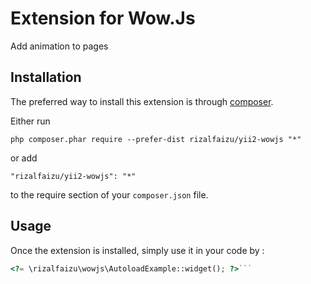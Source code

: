 Extension for Wow.Js
====================
Add animation to pages

Installation
------------

The preferred way to install this extension is through [composer](http://getcomposer.org/download/).

Either run

```
php composer.phar require --prefer-dist rizalfaizu/yii2-wowjs "*"
```

or add

```
"rizalfaizu/yii2-wowjs": "*"
```

to the require section of your `composer.json` file.


Usage
-----

Once the extension is installed, simply use it in your code by  :

```php
<?= \rizalfaizu\wowjs\AutoloadExample::widget(); ?>```
